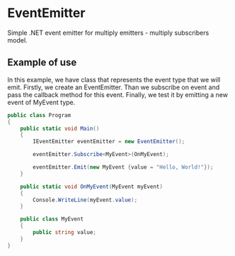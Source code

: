 # EventEmitter
Simple .NET event emitter for multiply emitters - multiply subscribers model.

Example of use
--------------

In this example, we have class that represents the event type that we will emit.
Firstly, we create an EventEmitter.
Than we subscribe on event and pass the callback method for this event.
Finally, we test it by emitting a new event of MyEvent type.

```csharp
public class Program
{
    public static void Main()
    {
        IEventEmitter eventEmitter = new EventEmitter();

        eventEmitter.Subscribe<MyEvent>(OnMyEvent);

        eventEmitter.Emit(new MyEvent {value = "Hello, World!"});
    }

    public static void OnMyEvent(MyEvent myEvent)
    {
        Console.WriteLine(myEvent.value);
    }

    public class MyEvent
    {
        public string value;
    }
}
